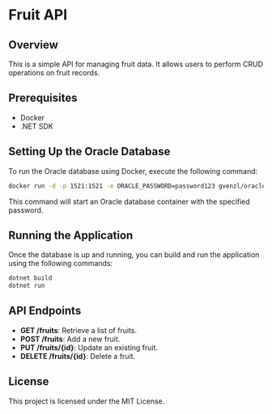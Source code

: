 # Fruit API

## Overview
This is a simple API for managing fruit data. It allows users to perform CRUD operations on fruit records.

## Prerequisites
- Docker
- .NET SDK

## Setting Up the Oracle Database

To run the Oracle database using Docker, execute the following command:

```bash
docker run -d -p 1521:1521 -e ORACLE_PASSWORD=password123 gvenzl/oracle-free
```

This command will start an Oracle database container with the specified password.

## Running the Application

Once the database is up and running, you can build and run the application using the following commands:

```bash
dotnet build
dotnet run
```

## API Endpoints
- **GET /fruits**: Retrieve a list of fruits.
- **POST /fruits**: Add a new fruit.
- **PUT /fruits/{id}**: Update an existing fruit.
- **DELETE /fruits/{id}**: Delete a fruit.

## License
This project is licensed under the MIT License.